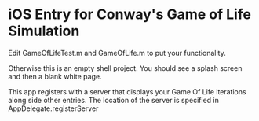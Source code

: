 # iOS Entry for Conway's Game of Life Simulation

Edit GameOfLifeTest.m and GameOfLife.m to put your functionality.

Otherwise this is an empty shell project. You should see a splash screen and then a blank white page.

This app registers with a server that displays your Game Of Life iterations along side other entries.
The location of the server is specified in AppDelegate.registerServer

